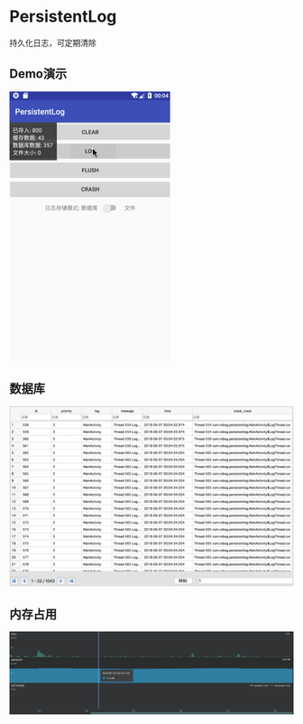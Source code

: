 # PersistentLog
持久化日志，可定期清除

Demo演示
------

![image](https://github.com/XingdongYu/PersistentLog/blob/master/art/sample.gif)

数据库
---

![image](https://github.com/XingdongYu/PersistentLog/blob/master/art/database.png)

内存占用
----

![image](https://github.com/XingdongYu/PersistentLog/blob/master/art/memory.png)
